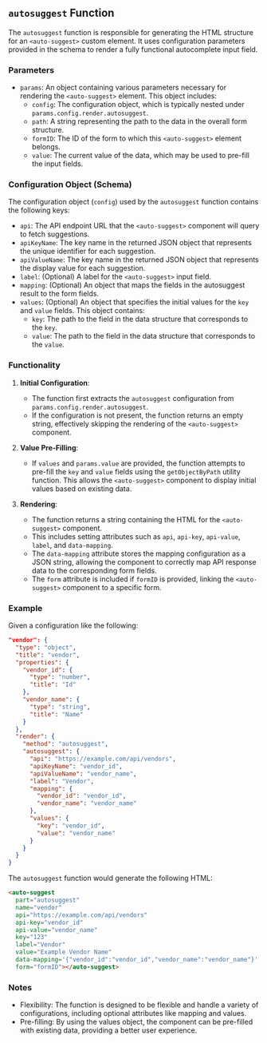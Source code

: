 ## `autosuggest` Function

The `autosuggest` function is responsible for generating the HTML structure for an `<auto-suggest>` custom element. It uses configuration parameters provided in the schema to render a fully functional autocomplete input field.

### Parameters

- `params`: An object containing various parameters necessary for rendering the `<auto-suggest>` element. This object includes:
  - `config`: The configuration object, which is typically nested under `params.config.render.autosuggest`.
  - `path`: A string representing the path to the data in the overall form structure.
  - `formID`: The ID of the form to which this `<auto-suggest>` element belongs.
  - `value`: The current value of the data, which may be used to pre-fill the input fields.

### Configuration Object (Schema)

The configuration object (`config`) used by the `autosuggest` function contains the following keys:

- `api`: The API endpoint URL that the `<auto-suggest>` component will query to fetch suggestions.
- `apiKeyName`: The key name in the returned JSON object that represents the unique identifier for each suggestion.
- `apiValueName`: The key name in the returned JSON object that represents the display value for each suggestion.
- `label`: (Optional) A label for the `<auto-suggest>` input field.
- `mapping`: (Optional) An object that maps the fields in the autosuggest result to the form fields.
- `values`: (Optional) An object that specifies the initial values for the `key` and `value` fields. This object contains:
  - `key`: The path to the field in the data structure that corresponds to the `key`.
  - `value`: The path to the field in the data structure that corresponds to the `value`.

### Functionality

1. **Initial Configuration**: 
   - The function first extracts the `autosuggest` configuration from `params.config.render.autosuggest`.
   - If the configuration is not present, the function returns an empty string, effectively skipping the rendering of the `<auto-suggest>` component.

2. **Value Pre-Filling**:
   - If `values` and `params.value` are provided, the function attempts to pre-fill the `key` and `value` fields using the `getObjectByPath` utility function. This allows the `<auto-suggest>` component to display initial values based on existing data.

3. **Rendering**:
   - The function returns a string containing the HTML for the `<auto-suggest>` component.
   - This includes setting attributes such as `api`, `api-key`, `api-value`, `label`, and `data-mapping`.
   - The `data-mapping` attribute stores the mapping configuration as a JSON string, allowing the component to correctly map API response data to the corresponding form fields.
   - The `form` attribute is included if `formID` is provided, linking the `<auto-suggest>` component to a specific form.

### Example

Given a configuration like the following:

```json
"vendor": {
  "type": "object",
  "title": "vendor",
  "properties": {
    "vendor_id": {
      "type": "number",
      "title": "Id"
    },
    "vendor_name": {
      "type": "string",
      "title": "Name"
    }
  },
  "render": {
    "method": "autosuggest",
    "autosuggest": {
      "api": "https://example.com/api/vendors",
      "apiKeyName": "vendor_id",
      "apiValueName": "vendor_name",
      "label": "Vendor",
      "mapping": {
        "vendor_id": "vendor_id",
        "vendor_name": "vendor_name"
      },
      "values": {
        "key": "vendor_id",
        "value": "vendor_name"
      }
    }
  }
}
```

The `autosuggest` function would generate the following HTML:

```html
<auto-suggest 
  part="autosuggest" 
  name="vendor"
  api="https://example.com/api/vendors"
  api-key="vendor_id"
  api-value="vendor_name"
  key="123"
  label="Vendor"
  value="Example Vendor Name"
  data-mapping='{"vendor_id":"vendor_id","vendor_name":"vendor_name"}'
  form="formID"></auto-suggest>
```


### Notes

- Flexibility: The function is designed to be flexible and handle a variety of configurations, including optional attributes like mapping and values.
- Pre-filling: By using the values object, the <auto-suggest> component can be pre-filled with existing data, providing a better user experience.


